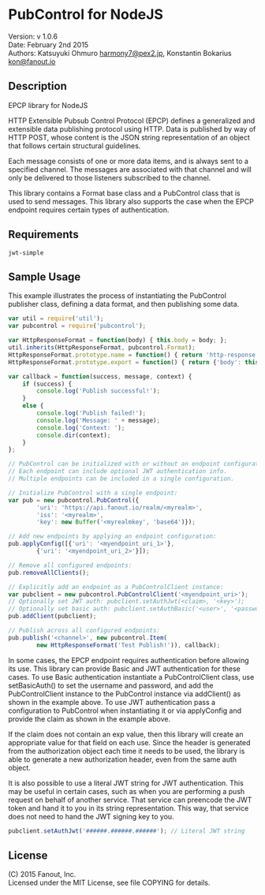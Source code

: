 PubControl for NodeJS
======================================

Version: v 1.0.6  
Date: February 2nd 2015  
Authors: Katsuyuki Ohmuro <harmony7@pex2.jp>, Konstantin Bokarius <kon@fanout.io>

Description
-----------

EPCP library for NodeJS

HTTP Extensible Pubsub Control Protocol (EPCP) defines a generalized and
extensible data publishing protocol using HTTP. Data is published by way of
HTTP POST, whose content is the JSON string representation of an object that
follows certain structural guidelines.

Each message consists of one or more data items, and is always sent to a
specified channel. The messages are associated with that channel and will
only be delivered to those listeners subscribed to the channel.

This library contains a Format base class and a PubControl class that is used
to send messages. This library also supports the case when the EPCP endpoint
requires certain types of authentication.

Requirements
------------

    jwt-simple

Sample Usage
------------

This example illustrates the process of instantiating the PubControl publisher
class, defining a data format, and then publishing some data.

```javascript
var util = require('util');
var pubcontrol = require('pubcontrol');

var HttpResponseFormat = function(body) { this.body = body; };
util.inherits(HttpResponseFormat, pubcontrol.Format);
HttpResponseFormat.prototype.name = function() { return 'http-response'; };
HttpResponseFormat.prototype.export = function() { return {'body': this.body}; }

var callback = function(success, message, context) {
    if (success) {
        console.log('Publish successful!');
    }
    else {
        console.log('Publish failed!');
        console.log('Message: ' + message);
        console.log('Context: ');
        console.dir(context); 
    }
};

// PubControl can be initialized with or without an endpoint configuration.
// Each endpoint can include optional JWT authentication info.
// Multiple endpoints can be included in a single configuration.

// Initialize PubControl with a single endpoint:
var pub = new pubcontrol.PubControl({
        'uri': 'https://api.fanout.io/realm/<myrealm>',
        'iss': '<myrealm>',
        'key': new Buffer('<myrealmkey', 'base64')});

// Add new endpoints by applying an endpoint configuration:
pub.applyConfig([{'uri': '<myendpoint_uri_1>'},
        {'uri': '<myendpoint_uri_2>'}]);

// Remove all configured endpoints:
pub.removeAllClients();

// Explicitly add an endpoint as a PubControlClient instance:
var pubclient = new pubcontrol.PubControlClient('<myendpoint_uri>');
// Optionally set JWT auth: pubclient.setAuthJwt(<claim>, '<key>');
// Optionally set basic auth: pubclient.setAuthBasic('<user>', '<password>');
pub.addClient(pubclient);

// Publish across all configured endpoints:
pub.publish('<channel>', new pubcontrol.Item(
        new HttpResponseFormat('Test Publish!')), callback);
```

In some cases, the EPCP endpoint requires authentication before allowing its
use. This library can provide Basic and JWT authentication for these cases. To use Basic authentication instantiate a PubControlClient class, use setBasicAuth() to set the username and password, and add the PubControlClient instance to the PubControl instance via addClient() as shown in the example above. To use JWT authentication pass a configuration to PubControl when instantiating it or via applyConfig and provide the claim as shown in the example above.

If the claim does not contain an exp value, then this library will create an
appropriate value for that field on each use. Since the header is generated
from the authorization object each time it needs to be used, the library is
able to generate a new authorization header, even from the same auth object.

It is also possible to use a literal JWT string for JWT authentication.
This may be useful in certain cases, such as when you are performing a push
request on behalf of another service. That service can preencode the JWT
token and hand it to you in its string representation. This way, that service
does not need to hand the JWT signing key to you.

```javascript
pubclient.setAuthJwt('######.######.######'); // Literal JWT string
```

License
-------

(C) 2015 Fanout, Inc.  
Licensed under the MIT License, see file COPYING for details.
